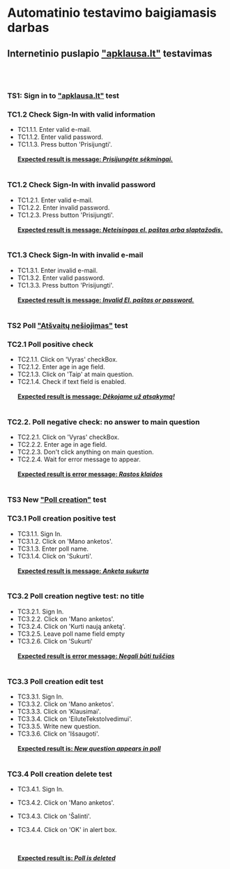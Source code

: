 # **Automatinio testavimo baigiamasis darbas**

## Internetinio puslapio ["apklausa.lt"](https://apklausa.lt) testavimas

<br></br>

### TS1: Sign in to  ["apklausa.lt"](https://apklausa.lt/users/sign_in) test

### TC1.2 Check Sign-In with valid information
* TC1.1.1. Enter valid e-mail.
* TC1.1.2. Enter valid password.
* TC1.1.3. Press button 'Prisijungti'.
  <br></br>
  **<u> Expected result is message: *Prisijungėte sėkmingai.* </u>**
  <br></br>

### TC1.2 Check Sign-In with invalid password
* TC1.2.1. Enter valid e-mail.
* TC1.2.2. Enter invalid password.
* TC1.2.3. Press button 'Prisijungti'.
  <br></br>
  **<u> Expected result is message: *Neteisingas el. paštas arba slaptažodis.* </u>**
  <br></br>

### TC1.3 Check Sign-In with invalid e-mail
* TC1.3.1. Enter invalid e-mail.
* TC1.3.2. Enter valid password.
* TC1.3.3. Press button 'Prisijungti'.
  <br></br>
  **<u> Expected result is message: *Invalid El. paštas or password.* </u>**
  <br></br>

### TS2  Poll ["Atšvaitų nešiojimas"](https://apklausa.lt/f/atsvaitu-nesiojimas-4dzmdag/answers/new.html) test

### TC2.1 Poll positive check
* TC2.1.1. Click on 'Vyras' checkBox.
* TC2.1.2. Enter age in age field.
* TC2.1.3. Click on 'Taip' at main question.
* TC2.1.4. Check if text field is enabled.
  <br></br>
  **<u> Expected result is message: *Dėkojame už atsakymą!* </u>**
  <br></br>

### TC2.2. Poll negative check: no answer to main question
* TC2.2.1. Click on 'Vyras' checkBox.
* TC2.2.2. Enter age in age field.
* TC2.2.3. Don't click anything on main question.
* TC2.2.4. Wait for error message to appear.
  <br></br>
  **<u> Expected result is error message: *Rastos klaidos* </u>**
  <br></br>


### TS3  New ["Poll creation"](https://apklausa.lt/private/forms/new?) test

### TC3.1 Poll creation positive test
* TC3.1.1. Sign In.
* TC3.1.2. Click on 'Mano anketos'.
* TC3.1.3. Enter poll name.
* TC3.1.4. Click on 'Sukurti'.
  <br></br>
  **<u> Expected result is message: *Anketa sukurta* </u>**
  <br></br>

### TC3.2 Poll creation negtive test: no title
* TC3.2.1. Sign In.
* TC3.2.2. Click on 'Mano anketos'.
* TC3.2.4. Click on 'Kurti naują anketą'.
* TC3.2.5. Leave poll name field empty
* TC3.2.6. Click on 'Sukurti'
  <br></br>
  **<u> Expected result is error message: *Negali būti tuščias* </u>**
  <br></br>

### TC3.3 Poll creation edit test
* TC3.3.1. Sign In.
* TC3.3.2. Click on 'Mano anketos'.
* TC3.3.3. Click on 'Klausimai'.
* TC3.3.4. Click on 'EiluteTekstoIvedimui'.
* TC3.3.5. Write new question.
* TC3.3.6. Click on 'Išsaugoti'.
  <br></br>
  **<u> Expected result is: *New question appears in poll* </u>**
  <br></br>

### TC3.4 Poll creation delete test
* TC3.4.1. Sign In.
* TC3.4.2. Click on 'Mano anketos'.
* TC3.4.3. Click on 'Šalinti'.
* TC3.4.4. Click on 'OK' in alert box.

  <br></br>
  **<u> Expected result is: *Poll is deleted* </u>**
  <br></br>


  

  



